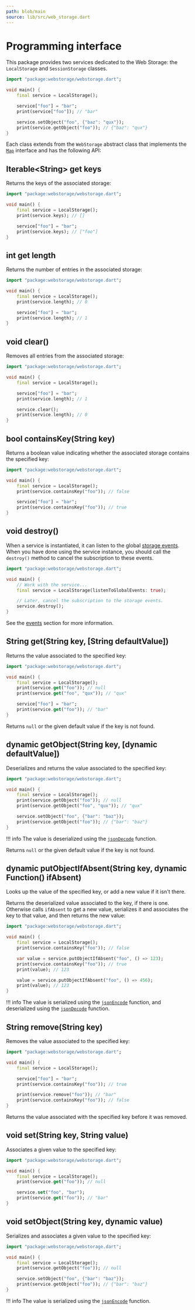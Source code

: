 ```yaml
---
path: blob/main
source: lib/src/web_storage.dart
---
```


# Programming interface
This package provides two services dedicated to the Web Storage: the `LocalStorage` and `SessionStorage` classes.

``` dart
import "package:webstorage/webstorage.dart";

void main() {
	final service = LocalStorage();

	service["foo"] = "bar";
	print(service["foo"]); // "bar"

	service.setObject("foo", {"baz": "qux"});
	print(service.getObject("foo")); // {"baz": "qux"}
}
```

Each class extends from the `WebStorage` abstract class that implements the [`Map`](https://api.dart.dev/stable/dart-core/Map-class.html) interface and has the following API:

## Iterable&lt;String&gt; get **keys**
Returns the keys of the associated storage:

``` dart
import "package:webstorage/webstorage.dart";

void main() {
	final service = LocalStorage();
	print(service.keys); // []

	service["foo"] = "bar";
	print(service.keys); // ["foo"]
}
```

## int get **length**
Returns the number of entries in the associated storage:

``` dart
import "package:webstorage/webstorage.dart";

void main() {
	final service = LocalStorage();
	print(service.length); // 0

	service["foo"] = "bar";
	print(service.length); // 1
}
```

## void **clear**()
Removes all entries from the associated storage:

``` dart
import "package:webstorage/webstorage.dart";

void main() {
	final service = LocalStorage();

	service["foo"] = "bar";
	print(service.length); // 1

	service.clear();
	print(service.length); // 0
}
```

## bool **containsKey**(String key)
Returns a boolean value indicating whether the associated storage contains the specified key:

``` dart
import "package:webstorage/webstorage.dart";

void main() {
	final service = LocalStorage();
	print(service.containsKey("foo")); // false

	service["foo"] = "bar";
	print(service.containsKey("foo")); // true
}
```

## void **destroy**()
When a service is instantiated, it can listen to the global [storage events](https://developer.mozilla.org/en-US/docs/Web/API/Window/storage_event).
When you have done using the service instance, you should call the `destroy()` method to cancel the subscription to these events.

``` dart
import "package:webstorage/webstorage.dart";

void main() {
	// Work with the service...
	final service = LocalStorage(listenToGlobalEvents: true);

	// Later, cancel the subscription to the storage events.
	service.destroy();
}
```

See the [events](events.md) section for more information.

## String **get**(String key, [String defaultValue])
Returns the value associated to the specified key:

``` dart
import "package:webstorage/webstorage.dart";

void main() {
	final service = LocalStorage();
	print(service.get("foo")); // null
	print(service.get("foo", "qux")); // "qux"

	service["foo"] = "bar";
	print(service.get("foo")); // "bar"
}
```

Returns `null` or the given default value if the key is not found.

## dynamic **getObject**(String key, [dynamic defaultValue])
Deserializes and returns the value associated to the specified key:

``` dart
import "package:webstorage/webstorage.dart";

void main() {
	final service = LocalStorage();
	print(service.getObject("foo")); // null
	print(service.getObject("foo", "qux")); // "qux"

	service.setObject("foo", {"bar": "baz"});
	print(service.getObject("foo")); // {"bar": "baz"}
}
```

!!! info
	The value is deserialized using the [`jsonDecode`](https://api.dart.dev/stable/dart-convert/jsonDecode.html) function.

Returns `null` or the given default value if the key is not found.

## dynamic **putObjectIfAbsent**(String key, dynamic Function() ifAbsent)
Looks up the value of the specified key, or add a new value if it isn't there.

Returns the deserialized value associated to the key, if there is one.
Otherwise calls `ifAbsent` to get a new value, serializes it and associates the key to that value, and then returns the new value:

``` dart
import "package:webstorage/webstorage.dart";

void main() {
	final service = LocalStorage();
	print(service.containsKey("foo")); // false

	var value = service.putObjectIfAbsent("foo", () => 123);
	print(service.containsKey("foo")); // true
	print(value); // 123

	value = service.putObjectIfAbsent("foo", () => 456);
	print(value); // 123
}
```

!!! info
	The value is serialized using the [`jsonEncode`](https://api.dart.dev/stable/dart-convert/jsonEncode.html) function,
	and deserialized using the [`jsonDecode`](https://api.dart.dev/stable/dart-convert/jsonDecode.html) function.

## String **remove**(String key)
Removes the value associated to the specified key:

``` dart
import "package:webstorage/webstorage.dart";

void main() {
	final service = LocalStorage();

	service["foo"] = "bar";
	print(service.containsKey("foo")); // true

	print(service.remove("foo")); // "bar"
	print(service.containsKey("foo")); // false
}
```

Returns the value associated with the specified key before it was removed.

## void **set**(String key, String value)
Associates a given value to the specified key:

``` dart
import "package:webstorage/webstorage.dart";

void main() {
	final service = LocalStorage();
	print(service.get("foo")); // null

	service.set("foo", "bar");
	print(service.get("foo")); // "bar"
}
```

## void **setObject**(String key, dynamic value)
Serializes and associates a given value to the specified key:

``` dart
import "package:webstorage/webstorage.dart";

void main() {
	final service = LocalStorage();
	print(service.getObject("foo")); // null

	service.setObject("foo", {"bar": "baz"});
	print(service.getObject("foo")); // {"bar": "baz"}
}
```

!!! info
	The value is serialized using the [`jsonEncode`](https://api.dart.dev/stable/dart-convert/jsonEncode.html) function.

